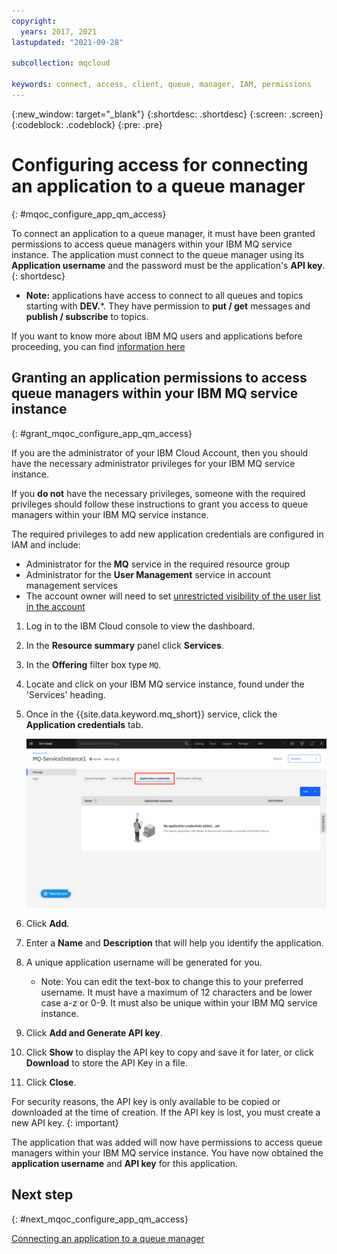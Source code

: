 ```yaml
---
copyright:
  years: 2017, 2021
lastupdated: "2021-09-28"

subcollection: mqcloud

keywords: connect, access, client, queue, manager, IAM, permissions
---
```


{:new_window: target="_blank"}
{:shortdesc: .shortdesc}
{:screen: .screen}
{:codeblock: .codeblock}
{:pre: .pre}

# Configuring access for connecting an application to a queue manager
{: #mqoc_configure_app_qm_access}

To connect an application to a queue manager, it must have been granted permissions to access queue managers within your IBM MQ service instance.  The application must connect to the queue manager using its **Application username** and the password must be the application's **API key**.
{: shortdesc}

 * **Note:** applications have access to connect to all queues and topics starting with **DEV.***.  They have permission to **put / get** messages and **publish / subscribe** to topics.

 If you want to know more about IBM MQ users and applications before proceeding, you
 can find [information here](/docs/services/mqcloud?topic=mqcloud-mqoc_users_and_apps)

## Granting an application permissions to access queue managers within your IBM MQ service instance
{: #grant_mqoc_configure_app_qm_access}

If you are the administrator of your IBM Cloud Account, then you should have the necessary administrator privileges for your IBM MQ service instance.

If you **do not** have the necessary privileges, someone with the required privileges should follow these instructions to grant you access to queue managers within your IBM MQ service instance.

The required privileges to add new application credentials are configured in IAM and include:

- Administrator for the **MQ** service in the required resource group
- Administrator for the **User Management** service in account management services
- The account owner will need to set [unrestricted visibility of the user list in the account](/docs/account?topic=account-iam-user-setting#userlistview)

1. Log in to the IBM Cloud console to view the dashboard.
2. In the **Resource summary** panel click **Services**.
3. In the **Offering** filter box type `MQ`.
4. Locate and click on your IBM MQ service instance, found under the 'Services' heading.
5. Once in the {{site.data.keyword.mq_short}} service, click the **Application credentials** tab.

    ![Image showing the location of the Application credentials tab](./images/mqoc_app_access_tab.png)

6. Click **Add**.
7. Enter a **Name** and **Description** that will help you identify the application.
8. A unique application username will be generated for you.
    * Note: You can edit the text-box to change this to your preferred username.  It must have a maximum of 12 characters and be lower case a-z or 0-9.  It must also be unique within your IBM MQ service instance.
9. Click **Add and Generate API key**.
10. Click **Show** to display the API key to copy and save it for later, or click **Download** to store the API Key in a file.
11. Click **Close**.

For security reasons, the API key is only available to be copied or downloaded at the time of creation.  If the API key is lost, you must create a new API key.
{: important}

The application that was added will now have permissions to access queue managers within your IBM MQ service instance.  You have now obtained the **application username** and **API key** for this application.

## Next step
{: #next_mqoc_configure_app_qm_access}

[Connecting an application to a queue manager](/docs/services/mqcloud?topic=mqcloud-mqoc_connect_app_qm)
